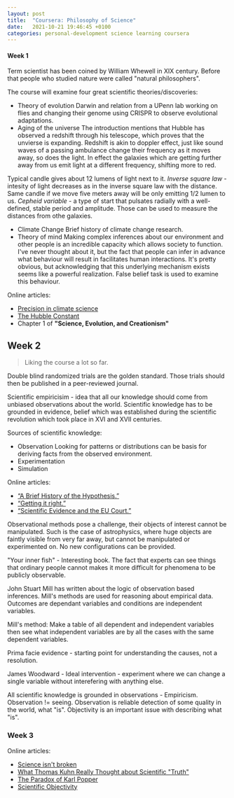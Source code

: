 ```yaml
---
layout: post
title:  "Coursera: Philosophy of Science"
date:   2021-10-21 19:46:45 +0100
categories: personal-development science learning coursera
---
```


#### Week 1
Term scientist has been coined by William Whewell in XIX century. Before that people who studied nature were called "natural philosophers".

The course will examine four great scientific theories/discoveries:
* Theory of evolution
Darwin and relation from a UPenn lab working on flies and changing their genome using CRISPR to observe evolutional adaptations.
* Aging of the universe
The introduction mentions that Hubble has observed a redshift through his telescope, which proves that the unvierse is expanding.
Redshift is akin to doppler effect, just like sound waves of a passing ambulance change their frequency as it moves away,
so does the light. In effect the galaxies which are getting further away from us emit light at a different frequency, shifting more to red.

Typical candle gives about 12 lumens of light next to it.
*Inverse square law* - intesity of light decreases as in the inverse square law with the distance.
Same candle if we move five meters away will be only emitting 1/2 lumen to us.
*Cepheid variable* - a type of start that pulsates radially with a well-defined, stable period and amplitude.
Those can be used to measure the distances from othe galaxies. 
* Climate Change
Brief history of climate change research.
* Theory of mind
Making complex inferences about our environment and other people is an incredible capacity which allows society to function.
I've never thought about it, but the fact that people can infer in advance what behaviour will result in facilitates human interactions.
It's pretty obvious, but acknowledging that this underlying mechanism exists seems like a powerful realization.
False belief task is used to examine this behaviour.

Online articles:
* [Precision in climate science](https://www.factcheck.org/2017/03/precision-in-climate-science/)
* [The Hubble Constant](https://astro.swarthmore.edu/phys5/articles/freedman_amsci_h0.pdf)
* Chapter 1 of **"Science, Evolution, and Creationism"**

## Week 2
> Liking the course a lot so far.

Double blind randomized trials are the golden standard. Those trials should then be published in a peer-reviewed journal.

Scientific empiricisim - idea that all our knowledge should come from unbiased observations about the world.
Scientific knowledge has to be grounded in evidence, belief which was established during the scientific revolution which took place in XVI and XVII centuries.

Sources of scientific knowledge:
* Observation
    Looking for patterns or distributions can be basis for deriving facts from the observed environment.
* Experimentation
* Simulation

Online articles:
* [“A Brief History of the Hypothesis.”](https://www.cell.com/fulltext/S0092-8674(08)00953-7)
* [“Getting it right.”](https://aeon.co/essays/its-time-for-a-robust-philosophical-defence-of-truth-in-science)
* [“Scientific Evidence and the EU Court.”](https://www.factcheck.org/2017/07/scientific-evidence-eu-court/)

Observational methods pose a challenge, their objects of interest cannot be manipulated. Such is the case of astrophysics, where huge objects are faintly visible from very far away, but cannot be manipulated or experimented on. No new configurations can be provided.

"Your inner fish" - Interesting book.
The fact that experts can see things that ordinary people cannot makes it more difficult for phenomena to be publicly observable.

John Stuart Mill has written about the logic of observation based inferences. Mill's methods are used for reasoning about empirical data.
Outcomes are dependant variables and conditions are independent variables.

Mill's method:
Make a table of all dependent and independent variables then see what independent variables are by all the cases with the same dependent variables.

Prima facie evidence - starting point for understanding the causes, not a resolution.

James Woodward - Ideal intervention - experiment where we can change a single variable without interefering with anything else.

All scientific knowledge is grounded in observations - Empiricism.
Observation != seeing. Observation is reliable detection of some quality in the world, what "is". Objectivity is an important issue with describing what "is".


### Week 3

Online articles:
- [Science isn't broken](https://fivethirtyeight.com/features/science-isnt-broken/)
- [What Thomas Kuhn Really Thought about Scientific "Truth"](https://blogs.scientificamerican.com/cross-check/what-thomas-kuhn-really-thought-about-scientific-truth/)
- [The Paradox of Karl Popper](https://blogs.scientificamerican.com/cross-check/the-paradox-of-karl-popper/)
- [Scientific Objectivity](https://plato.stanford.edu/entries/scientific-objectivity/)